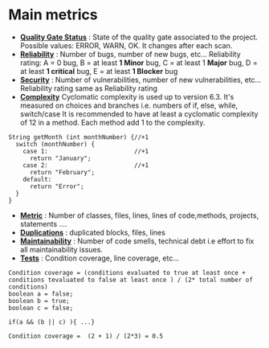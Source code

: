 # Main metrics

- <u>**Quality Gate Status**</u> : State of the quality gate associated to the project. Possible values: ERROR, WARN, OK. It changes after each scan. 
- <u>**Reliability**</u> : Number of bugs, number of new bugs, etc... Reliability rating: A = 0 bug, B = at least **1 Minor** bug,
   C = at least 1 **Major** bug, D = at least **1 critical** bug, E = at least **1 Blocker** bug
- <u>**Security**</u> : Number of vulnerabilities, number of new vulnerabilities, etc... Reliability rating same as Reliability rating
- <u>**Complexity**</u> Cyclomatic complexity is used up to version 6.3. 
It's measured on choices and branches i.e. numbers of if, else, while, switch/case
It is recommended to have at least a cyclomatic complexity of 12 in a method. Each method add 1 to the complexity.

```
String getMonth (int monthNumber) {//+1            
  switch (monthNumber) {                                
    case 1:                        //+1                 
      return "January";                                   
    case 2:                        //+1                    
      return "February";                                                                   
    default:                                           
      return "Error";                                 
  }                                                                        
}                                                                  
``` 

- <u>**Metric**</u> : Number of classes, files, lines, lines of code,methods, projects, statements ....
- <u>**Duplications**</u> : duplicated blocks, files, lines
- <u>**Maintainability**</u> : Number of code smells, technical debt i.e effort to fix all maintainability issues.
- <u>**Tests**</u> : Condition coverage, line coverage, etc...

```
Condition coverage = (conditions evaluated to true at least once + conditions tevaluated to false at least once ) / (2* total number of conditions)
boolean a = false;
boolean b = true;
boolean c = false;

if(a && (b || c) ){ ...}

Condition coverage =  (2 + 1) / (2*3) = 0.5 
``` 
